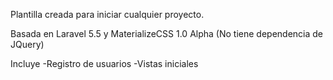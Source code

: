 Plantilla creada para iniciar cualquier proyecto.

Basada en Laravel 5.5 y MaterializeCSS 1.0 Alpha
(No tiene dependencia de JQuery)

Incluye
  -Registro de usuarios
  -Vistas iniciales
